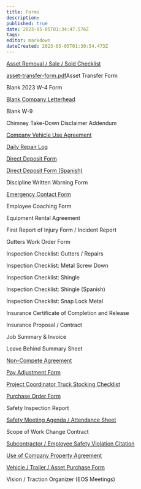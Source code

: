 ```yaml
---
title: Forms
description: 
published: true
date: 2023-05-05T01:34:47.576Z
tags: 
editor: markdown
dateCreated: 2023-05-05T01:30:54.473Z
---
```


[Asset Removal / Sale / Sold Checklist](https://docs.google.com/document/d/1kGq9pv3FimMwa6-niGyH2pnpf_Vd9QsahBCh2ATc9Kc/edit)

[asset-transfer-form.pdf](/forms/asset-transfer-form.pdf)Asset Transfer Form

Blank 2023 W-4 Form

[Blank Company Letterhead](https://docs.google.com/document/d/145NvRK3iL4LXWWXCyzG2gF8lEQrWSr6JKN3h5iJwaz0/edit#)

Blank W-9

Chimney Take-Down Disclaimer Addendum

[Company Vehicle Use Agreement](https://docs.google.com/document/d/1kvz7jtu6fY8_xmaW-vQLnILy9KrVSon7WbTCRlgsTtM/edit)

[Daily Repair Log](https://docs.google.com/spreadsheets/d/1wf6oMxpFh5XrVJIWZqVlmR7CYEcCUK1o-7-VfzD1y7Q/edit#gid=0)

[Direct Deposit Form](https://docs.google.com/document/d/18X9a9nC48UeM4RdQ1QKozNV4Vpy_y8Zhejxb_XdzGjI/edit)

[Direct Deposit Form (Spanish)](https://docs.google.com/document/d/17pymD_Dzkxs7RjN4zy8lDTbIzzvcvnQ11CtuHu4JwKY/edit)

Discipline Written Warning Form

[Emergency Contact Form](https://docs.google.com/document/d/1SlQRHDzXLOkhuxspnxhX6yKwdkrsuzY6ohfbaO9OeqI/edit)

Employee Coaching Form

Equipment Rental Agreement

First Report of Injury Form / Incident Report

Gutters Work Order Form

Inspection Checklist: Gutters / Repairs

Inspection Checklist: Metal Screw Down

Inspection Checklist: Shingle

Inspection Checklist: Shingle (Spanish)

Inspection Checklist: Snap Lock Metal

Insurance Certificate of Completion and Release

Insurance Proposal / Contract

Job Summary & Invoice

Leave Behind Summary Sheet

[Non-Compete Agreement](https://docs.google.com/document/d/1ysoyF6V64Iy1vonTIET-V7BjNThXT65t6-tY45Viwos/edit)

[Pay Adjustment Form](https://docs.google.com/document/d/1yazRwiGGXhu6hDkcuUYRPgHqKypT2rg8QHm-M5kOj-4/edit)

[Project Coordinator Truck Stocking Checklist](https://docs.google.com/document/d/1XNdFPOXRVBLQ3d0JUoFf8RaNT8ffjjlCNMIHx-MWvC8/edit)

[Purchase Order Form](https://docs.google.com/forms/d/e/1FAIpQLSfu6LiJi_W5m9VGTZY5VQdjehdLRwrOz0cbuUOEEjwWD391tQ/viewform?vc=0&c=0&w=1)

Safety Inspection Report

[Safety Meeting Agenda / Attendance Sheet](https://docs.google.com/document/d/1er7DVdTsMgFAPjJ9YA3Oc08agpExtDtvT2VtJdHkfkc/edit#heading=h.3yiwyajr0sf1)

Scope of Work Change Contract

[Subcontractor / Employee Safety Violation Citation](https://docs.google.com/document/d/1G2djrGGtBW9nbIwmgVKLdELrJxfn5qIwFQqJFTdc3aM/edit)

[Use of Company Property Agreement](https://docs.google.com/document/d/13o7eYRBRX-wIyFWqNI3NRefEL1zyoNMOdGOGuBtxyUY/edit)

[Vehicle / Trailer / Asset Purchase Form](https://docs.google.com/forms/d/e/1FAIpQLSe6vD7KNe7MvpD1ei0lPwxjmI_aNMN3s1u_TtkbatAZ4iMDWQ/viewform)

Vision / Traction Organizer (EOS Meetings)